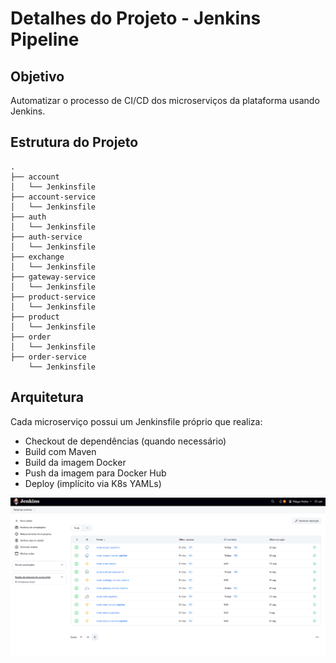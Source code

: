 # Detalhes do Projeto - Jenkins Pipeline

## Objetivo

Automatizar o processo de CI/CD dos microserviços da plataforma usando Jenkins.

## Estrutura do Projeto

```
.
├── account
│   └── Jenkinsfile
├── account-service
│   └── Jenkinsfile
├── auth
│   └── Jenkinsfile
├── auth-service
│   └── Jenkinsfile
├── exchange
│   └── Jenkinsfile
├── gateway-service
│   └── Jenkinsfile
├── product-service
│   └── Jenkinsfile
├── product
│   └── Jenkinsfile
├── order
│   └── Jenkinsfile
├── order-service
    └── Jenkinsfile
```

## Arquitetura

Cada microserviço possui um Jenkinsfile próprio que realiza:

- Checkout de dependências (quando necessário)
- Build com Maven
- Build da imagem Docker
- Push da imagem para Docker Hub
- Deploy (implícito via K8s YAMLs)

![Dashboard Jenkins](imgs/jenkins.png)
